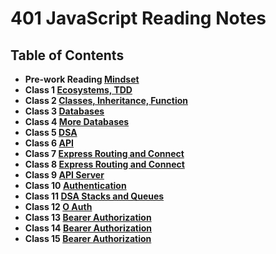 # 401 JavaScript Reading Notes

## Table of Contents


- **Pre-work Reading [Mindset](prework.md)**
- **Class 1 [Ecosystems, TDD](class1.md)**
- **Class 2 [ Classes, Inheritance, Function](class2.md)**
- **Class 3 [ Databases ](class3.md)**
- **Class 4 [ More Databases](class4.md)**
- **Class 5 [ DSA](class5.md)**
- **Class 6 [ API](class6.md)**
- **Class 7 [Express Routing and Connect](class7.md)**
- **Class 8 [Express Routing and Connect](class8.md)**
- **Class 9 [API Server](class9.md)**
- **Class 10 [Authentication](class10.md)**
- **Class 11 [DSA Stacks and Queues](class11.md)**
- **Class 12 [O Auth](class12.md)**
- **Class 13 [Bearer Authorization](class13.md)**
- **Class 14 [Bearer Authorization](class14.md)**
- **Class 15 [Bearer Authorization](class15.md)**









<!-- You can use the [editor on GitHub](https://github.com/RandeeOrion/reading-notes/edit/master/README.md) to maintain and preview the content for your website in Markdown files.

Whenever you commit to this repository, GitHub Pages will run [Jekyll](https://jekyllrb.com/) to rebuild the pages in your site, from the content in your Markdown files.

### Markdown

Markdown is a lightweight and easy-to-use syntax for styling your writing. It includes conventions for

```markdown
Syntax highlighted code block

# Header 1
## Header 2
### Header 3

- Bulleted
- List

1. Numbered
2. List

**Bold** and _Italic_ and `Code` text

[Link](url) and ![Image](src)
```

For more details see [GitHub Flavored Markdown](https://guides.github.com/features/mastering-markdown/).

### Jekyll Themes

Your Pages site will use the layout and styles from the Jekyll theme you have selected in your [repository settings](https://github.com/RandeeOrion/reading-notes/settings). The name of this theme is saved in the Jekyll `_config.yml` configuration file.

### Support or Contact

Having trouble with Pages? Check out our [documentation](https://help.github.com/categories/github-pages-basics/) or [contact support](https://github.com/contact) and we’ll help you sort it out. -->
